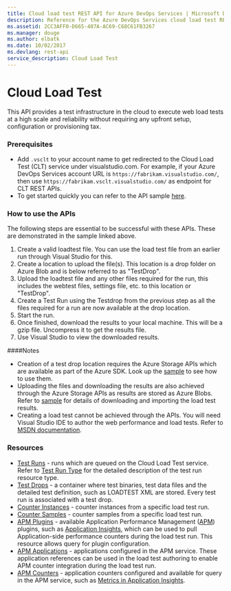 ```yaml
---
title: Cloud load test REST API for Azure DevOps Services | Microsoft Docs
description: Reference for the Azure DevOps Services cloud load test REST API
ms.assetid: 2CC3AFF0-D665-407A-AC69-C68C61FB3267
ms.manager: douge
ms.author: elbatk
ms.date: 10/02/2017
ms.devlang: rest-api
service_description: Cloud Load Test
---
```



# Cloud Load Test
This API provides a test infrastructure in the cloud to execute web load tests at a high scale and reliability without requiring any upfront setup, configuration or provisioning tax.

### Prerequisites
* Add `.vsclt` to your account name to get redirected to the Cloud Load Test (CLT) service under visualstudio.com.
For example, if your Azure DevOps Services account URL is `https://fabrikam.visualstudio.com/`, then use `https://fabrikam.vsclt.visualstudio.com/` as endpoint for CLT REST APIs.
* To get started quickly you can refer to the API sample [here][2].

### How to use the APIs
The following steps are essential to be successful with these APIs. These are demonstrated in the sample linked above.

1. Create a valid loadtest file. You can use the load test file from an earlier run through Visual Studio for this.
2. Create a location to upload the file(s). This location is a drop folder on Azure Blob and is below referred to as "TestDrop".
3. Upload the loadtest file and any other files required for the run, this includes the webtest files, settings file, etc. to this location or "TestDrop".
3. Create a Test Run using the Testdrop from the previous step as all the files required for a run are now available at the drop location.
4. Start the run.
5. Once finished, download the results to your local machine. This will be a gzip file. Uncompress it to get the results file.
6. Use Visual Studio to view the downloaded results.

####Notes

* Creation of a test drop location requires the Azure Storage APIs which are available as part of the Azure SDK. Look up the [sample][2] to see how to use them.
* Uploading the files and downloading the results are also achieved through the Azure Storage APIs as results are stored as Azure Blobs. Refer to [sample][3] for details of downloading and importing the load test results.
* Creating a load test cannot be achieved through the APIs. You will need Visual Studio IDE to author the web performance and load tests. Refer to [MSDN documentation][4].

### Resources

* [Test Runs](xref:vsts.clt.testruns) - runs which are queued on the Cloud Load Test service. Refer to [Test Run Type](xref:vsts.clt.testruns.create) for the detailed description of the test run resource type.
* [Test Drops](xref:vsts.clt.testdrops) - a container where test binaries, test data files and the detailed test definition, such as LOADTEST XML are stored. Every test run is associated with a test drop.
* [Counter Instances](xref:vsts.clt.counterinstances) - counter instances from a specific load test run. 
* [Counter Samples](xref:vsts.clt.countersamples) - counter samples from a specific load test run.
* [APM Plugins](xref:vsts.clt.plugins) - available Application Performance Management ([APM][5]) plugins, such as [Application Insights][6], which can be used to pull Application-side performance counters during the load test run. This resource allows query for plugin configuration.
* [APM Applications](xref:vsts.clt.applications) - applications configured in the APM service. These application references can be used in the load test authoring to enable APM counter integration during the load test run.
* [APM Counters](xref:vsts.clt.counters) - application counters configured and available for query in the APM service, such as [Metrics in Application Insights][7].


[1]:http://www.visualstudio.com/en-us/integrate/get-started/get-started-auth-introduction-vsi
[2]:http://code.msdn.microsoft.com/Cloud-Load-Testing-API-b333e778
[3]:https://code.msdn.microsoft.com/Importing-Load-Test-Results-b577864b
[4]:https://msdn.microsoft.com/library/dn250793.aspx
[5]:https://en.wikipedia.org/wiki/Application_performance_management
[6]:http://go.microsoft.com/fwlink/?LinkId=506854
[7]:https://azure.microsoft.com/en-us/documentation/articles/app-insights-metrics-explorer/

